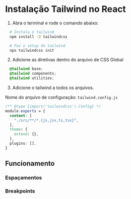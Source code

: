 # Instalação Tailwind no React

1. Abra o terminal e rode o comando abaixo:

```bash
  # Instala o tailwind
  npm install -D tailwindcss

  # Faz o setup do tailwind
  npx tailwindcss init
```

2. Adicione as diretivas dentro do arquivo de CSS Global

```css
  @tailwind base;
  @tailwind components;
  @tailwind utilities;
```

3. Adicione o tailwind a todos os arquivos. 

Nome do arquivo de configuração: `tailwind.config.js`

```css
/** @type {import('tailwindcss').Config} */
module.exports = {
  content: [
    "./src/**/*.{js,jsx,ts,tsx}",
  ],
  theme: {
    extend: {},
  },
  plugins: [],
}
```


## Funcionamento

### Espaçamentos
  


### Breakpoints


